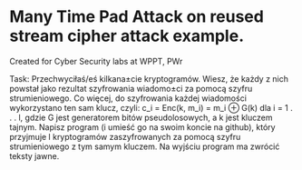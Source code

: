 # Many Time Pad Attack on reused stream cipher attack example.

Created for Cyber Security labs at WPPT, PWr

Task:
Przechwyciłaś/eś kilkana±cie kryptogramów. Wiesz, że każdy z nich powstał
jako rezultat szyfrowania wiadomo±ci za pomocą szyfru strumieniowego. Co więcej, do szyfrowania każdej wiadomości wykorzystano ten sam klucz, czyli: c_i = Enc(k, m_i) = m_i ⊕ G(k)
dla i = 1 . . . l, gdzie G jest generatorem bitów pseudolosowych, a k jest kluczem tajnym.
Napisz program (i umieść go na swoim koncie na github), który przyjmuje l
kryptogramów zaszyfrowanych za pomocą szyfru strumieniowego z tym samym kluczem. Na
wyjściu program ma zwrócić teksty jawne.

